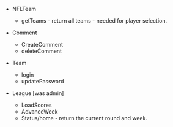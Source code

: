 * NFLTeam 
   * getTeams - return all teams - needed for player selection.
       

* Comment
   * CreateComment
   * deleteComment


* Team
   * login
   * updatePassword

* League [was admin]
   * LoadScores
   * AdvanceWeek
   * Status/home - return the current round and week.
